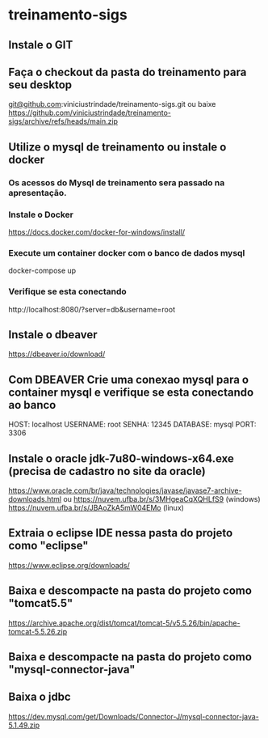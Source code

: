 # treinamento-sigs
## Instale o GIT

## Faça o checkout da pasta do treinamento para seu desktop
git@github.com:viniciustrindade/treinamento-sigs.git
ou baixe https://github.com/viniciustrindade/treinamento-sigs/archive/refs/heads/main.zip

## Utilize o mysql de treinamento ou instale o docker
### Os acessos do Mysql de treinamento sera passado na apresentação.
### Instale o Docker
https://docs.docker.com/docker-for-windows/install/

###  Execute um container docker com o banco de dados mysql
docker-compose up

### Verifique se esta conectando
http://localhost:8080/?server=db&username=root

##  Instale o dbeaver 
https://dbeaver.io/download/

## Com DBEAVER Crie uma conexao mysql para o container mysql e verifique se esta conectando ao banco
HOST: localhost
USERNAME: root
SENHA: 12345
DATABASE: mysql
PORT: 3306

## Instale o oracle jdk-7u80-windows-x64.exe (precisa de cadastro no site da oracle)
https://www.oracle.com/br/java/technologies/javase/javase7-archive-downloads.html
 ou
https://nuvem.ufba.br/s/3MHgeaCqXQHLfS9 (windows)
https://nuvem.ufba.br/s/JBAoZkA5mW04EMo (linux)

## Extraia o eclipse IDE nessa pasta do projeto como "eclipse"
https://www.eclipse.org/downloads/

## Baixa e descompacte na pasta do projeto como "tomcat5.5"
https://archive.apache.org/dist/tomcat/tomcat-5/v5.5.26/bin/apache-tomcat-5.5.26.zip


## Baixa e descompacte na pasta do projeto como "mysql-connector-java"
## Baixa o jdbc
https://dev.mysql.com/get/Downloads/Connector-J/mysql-connector-java-5.1.49.zip
